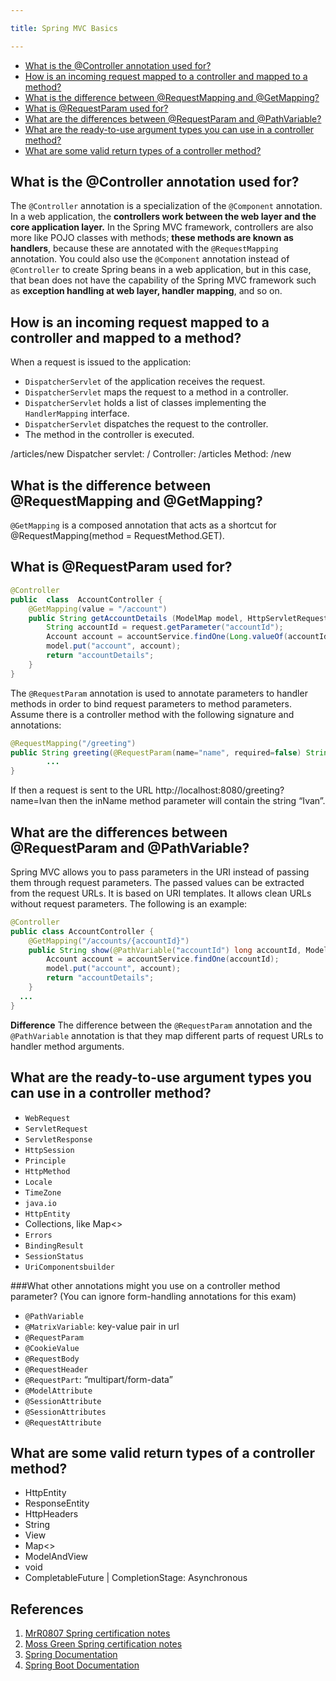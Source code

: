 ```yaml
---

title: Spring MVC Basics

---
```


* [What is the @Controller annotation used for?](#what-is-the-controller-annotation-used-for)
* [How is an incoming request mapped to a controller and mapped to a method?](#how-is-an-incoming-request-mapped-to-a-controller-and-mapped-to-a-method)
* [What is the difference between @RequestMapping and @GetMapping?](#what-is-the-difference-between-requestmapping-and-getmapping)
* [What is @RequestParam used for?](#what-is-requestparam-used-for)
* [What are the differences between @RequestParam and @PathVariable?](#what-are-the-differences-between-requestparam-and-pathvariable)
* [What are the ready-to-use argument types you can use in a controller method?](#what-are-the-ready-to-use-argument-types-you-can-use-in-a-controller-method)
* [What are some valid return types of a controller method?](#what-are-some-valid-return-types-of-a-controller-method)

## What is the @Controller annotation used for?

The `@Controller` annotation is a specialization of the `@Component` annotation. In a web application, the **controllers work between the web layer and the core application layer.** In the Spring MVC framework, controllers are also more like POJO classes with methods; **these methods are known as handlers**, because these are annotated with the `@RequestMapping` annotation.
You could also use the `@Component` annotation instead of `@Controller` to create Spring beans in a web application, but in this case, that bean does not have the capability of the Spring MVC framework such as **exception handling at web layer, handler mapping**, and so on.

## How is an incoming request mapped to a controller and mapped to a method?

When a request is issued to the application:
- `DispatcherServlet` of the application receives the request.
- `DispatcherServlet` maps the request to a method in a controller.
- `DispatcherServlet` holds a list of classes implementing the `HandlerMapping` interface.
- `DispatcherServlet` dispatches the request to the controller.
- The method in the controller is executed.
  
/articles/new 
Dispatcher servlet: / 
Controller: /articles 
Method: /new

## What is the difference between @RequestMapping and @GetMapping?

`@GetMapping` is a composed annotation that acts as a shortcut for @RequestMapping(method = RequestMethod.GET).

## What is @RequestParam used for?

```java
@Controller 
public  class  AccountController {
    @GetMapping(value = "/account")
    public String getAccountDetails (ModelMap model, HttpServletRequest request) {
        String accountId = request.getParameter("accountId");
        Account account = accountService.findOne(Long.valueOf(accountId));
        model.put("account", account);
        return "accountDetails";
    } 
}
```

The `@RequestParam` annotation is used to annotate parameters to handler methods in order to bind request parameters to method parameters.
Assume there is a controller method with the following signature and annotations:

```java
@RequestMapping("/greeting")
public String greeting(@RequestParam(name="name", required=false) String inName) {
        ...
}
```

If then a request is sent to the URL http://localhost:8080/greeting?name=Ivan then the inName method parameter will contain the string “Ivan”.

## What are the differences between @RequestParam and @PathVariable?

Spring MVC allows you to pass parameters in the URI instead of passing them through request parameters. The passed values can be extracted from the request URLs. It is based on URI templates. It allows clean URLs without request parameters. The following is an example:

```java
@Controller
public class AccountController {
    @GetMapping("/accounts/{accountId}")
    public String show(@PathVariable("accountId") long accountId, Model model) {
        Account account = accountService.findOne(accountId);
        model.put("account", account);
        return "accountDetails";
    }
  ...
}
```

**Difference**
The difference between the `@RequestParam` annotation and the `@PathVariable` annotation is that they map different parts of request URLs to handler method arguments.

## What are the ready-to-use argument types you can use in a controller method?

- `WebRequest`
- `ServletRequest`
- `ServletResponse`
- `HttpSession`
- `Principle`
- `HttpMethod`
- `Locale`
- `TimeZone`
- `java.io`
- `HttpEntity`
- Collections, like Map<>
- `Errors`
- `BindingResult`
- `SessionStatus`
- `UriComponentsbuilder`

###What other annotations might you use on a controller method parameter?
(You can ignore form-handling annotations for this exam)

- `@PathVariable`
- `@MatrixVariable`: key-value pair in url
- `@RequestParam`
- `@CookieValue`
- `@RequestBody`
- `@RequestHeader`
- `@RequestPart`: “multipart/form-data”
- `@ModelAttribute`
- `@SessionAttribute`
- `@SessionAttributes`
- `@RequestAttribute`

## What are some valid return types of a controller method?

- HttpEntity
- ResponseEntity
- HttpHeaders
- String
- View
- Map<>
- ModelAndView
- void
- CompletableFuture | CompletionStage: Asynchronous

## References

1. [MrR0807 Spring certification notes](https://github.com/MrR0807/SpringCertification5.0)
2. [Moss Green Spring certification notes](https://mossgreen.github.io/)
3. [Spring Documentation](https://docs.spring.io/spring-framework/docs/5.3.8/reference/html/)
4. [Spring Boot Documentation](https://docs.spring.io/spring-boot/docs/current/reference/htmlsingle/)
